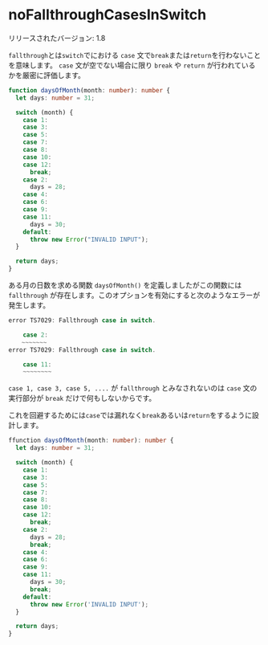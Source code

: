 # noFallthroughCasesInSwitch

リリースされたバージョン: 1.8

`fallthrough`とは`switch`でにおける `case` 文で`break`または`return`を行わないことを意味します。 `case` 文が空でない場合に限り `break` や `return` が行われているかを厳密に評価します。

```typescript
function daysOfMonth(month: number): number {
  let days: number = 31;

  switch (month) {
    case 1:
    case 3:
    case 5:
    case 7:
    case 8:
    case 10:
    case 12:
      break;
    case 2:
      days = 28;
    case 4:
    case 6:
    case 9:
    case 11:
      days = 30;
    default:
      throw new Error("INVALID INPUT");
  }

  return days;
}
```

ある月の日数を求める関数 `daysOfMonth()` を定義しましたがこの関数には `fallthrough` が存在します。このオプションを有効にすると次のようなエラーが発生します。

```typescript
error TS7029: Fallthrough case in switch.

    case 2:
　  ~~~~~~~
error TS7029: Fallthrough case in switch.

    case 11:
    ~~~~~~~~
```

`case 1, case 3, case 5, ....` が `fallthrough` とみなされないのは `case` 文の実行部分が `break` だけで何もしないからです。

これを回避するためには`case`では漏れなく`break`あるいは`return`をするように設計します。

```typescript
ffunction daysOfMonth(month: number): number {
  let days: number = 31;

  switch (month) {
    case 1:
    case 3:
    case 5:
    case 7:
    case 8:
    case 10:
    case 12:
      break;
    case 2:
      days = 28;
      break;
    case 4:
    case 6:
    case 9:
    case 11:
      days = 30;
      break;
    default:
      throw new Error('INVALID INPUT');
  }

  return days;
}
```
